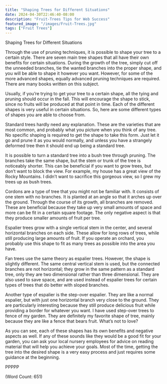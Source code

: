 ```yaml
---
title: "Shaping Trees for Different Situations"
date: 2024-04-30T22:46:40-08:00
description: "Fruit-Trees Tips for Web Success"
featured_image: "/images/Fruit-Trees.jpg"
tags: ["Fruit Trees"]
---
```


Shaping Trees for Different Situations

Through the use of pruning techniques, it is possible to shape your tree to a certain style. There are seven main tree shapes that all have their own benefits for certain situations. During the growth of the tree, simply cut off the unneeded branches, tie the wanted branches into the proper shape, and you will be able to shape it however you want. However, for some of the more advanced shapes, equally advanced pruning techniques are required. There are many books written on this subject.

Usually, if you’re trying to get your tree to a certain shape, all the tying and pruning should occur in the fall. This will encourage the shape to stick, since no fruits will be produced at that point in time. Each of the different shapes is very useful in certain situations. So, here are some different types of shapes you are able to choose from.

Standard trees hardly need any explanation. These are the varieties that are most common, and probably what you picture when you think of any tree. No specific shaping is required to get the shape to take this form. Just let it go and prune it as you would normally, and unless you have a strangely deformed tree then it should end up being a standard tree.

It is possible to turn a standard tree into a bush tree through pruning. The branches take the same shape, but the stem or trunk of the tree is noticeably shorter. This can be beneficial if you want to grow trees, but don’t want to block the view. For example, my house has a great view of the Rocky Mountains. I didn’t want to sacrifice this gorgeous view, so I grew my trees up as bush trees.

Cordons are a type of tree that you might not be familiar with. It consists of one stem with no branches. It is planted at an angle so that it arches up over the ground. Through the course of its growth, all branches are removed. These are beneficial because they take up very small amounts of space and more can be fit in a certain square footage. The only negative aspect is that they produce smaller amounts of fruit per tree.

Espalier trees grow with a single vertical stem in the center, and several horizontal branches on each side. These allow for long rows of trees, while still producing large amounts of fruit. If you operate an orchard, you probably use this shape to fit as many trees as possible into the area you have.

Fan trees use the same theory as espalier trees. However, the shape is slightly different. The same central vertical stem is used, but the connected branches are not horizontal; they grow in the same pattern as a standard tree, only they are two dimensional rather than three dimensional. They are also used to save space, and are used instead of espalier trees for certain types of trees that do better with sloped branches.

Another type of espalier is the step-over espalier. They are like a normal espalier, but with just one horizontal branch very close to the ground. They are particularly interesting because they still produce delicious fruit while providing a border for whatever you want. I have used step-over trees to fence of my garden. They are definitely my favorite shape of tree, mainly because they are like a fence that bears fruit. What’s not to love?

As you can see, each of these shapes has its own benefits and negative aspects as well. If any of these sounds like they would be a good fit for your garden, you can ask your local nursery employees for advice on reading material that will help you achieve your goals. Most of the time, getting the tree into the desired shape is a very easy process and just requires some guidance at the beginning.

PPPPP

(Word Count: 651)

